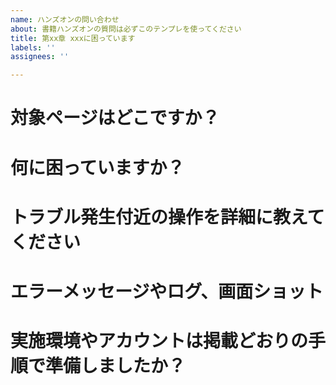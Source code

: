 ```yaml
---
name: ハンズオンの問い合わせ
about: 書籍ハンズオンの質問は必ずこのテンプレを使ってください
title: 第xx章 xxxに困っています
labels: ''
assignees: ''

---
```


# 対象ページはどこですか？


# 何に困っていますか？


# トラブル発生付近の操作を詳細に教えてください


# エラーメッセージやログ、画面ショット


# 実施環境やアカウントは掲載どおりの手順で準備しましたか？
